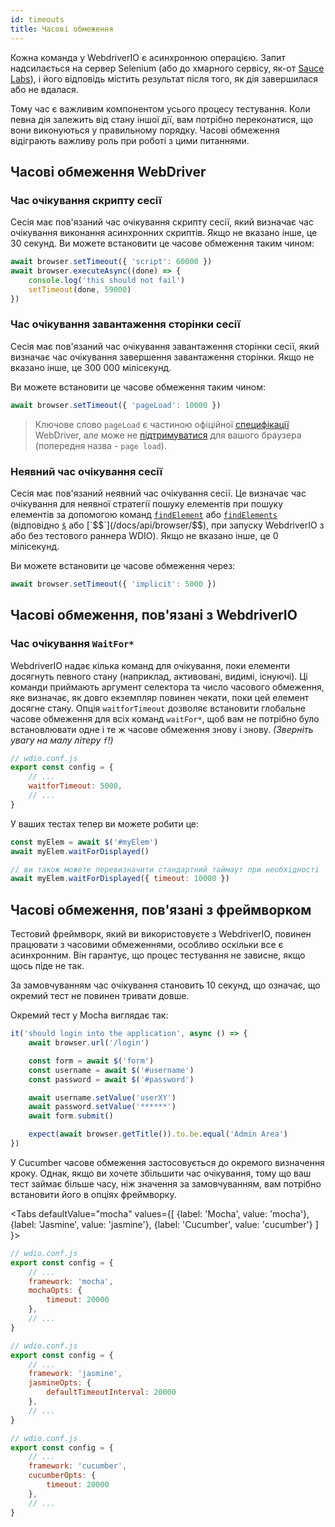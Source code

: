 ```yaml
---
id: timeouts
title: Часові обмеження
---
```


Кожна команда у WebdriverIO є асинхронною операцією. Запит надсилається на сервер Selenium (або до хмарного сервісу, як-от [Sauce Labs](https://saucelabs.com)), і його відповідь містить результат після того, як дія завершилася або не вдалася.

Тому час є важливим компонентом усього процесу тестування. Коли певна дія залежить від стану іншої дії, вам потрібно переконатися, що вони виконуються у правильному порядку. Часові обмеження відіграють важливу роль при роботі з цими питаннями.

<LiteYouTubeEmbed
    id="5oI37h4qxEw"
    title="Timeouts"
/>

## Часові обмеження WebDriver

### Час очікування скрипту сесії

Сесія має пов'язаний час очікування скрипту сесії, який визначає час очікування виконання асинхронних скриптів. Якщо не вказано інше, це 30 секунд. Ви можете встановити це часове обмеження таким чином:

```js
await browser.setTimeout({ 'script': 60000 })
await browser.executeAsync((done) => {
    console.log('this should not fail')
    setTimeout(done, 59000)
})
```

### Час очікування завантаження сторінки сесії

Сесія має пов'язаний час очікування завантаження сторінки сесії, який визначає час очікування завершення завантаження сторінки. Якщо не вказано інше, це 300 000 мілісекунд.

Ви можете встановити це часове обмеження таким чином:

```js
await browser.setTimeout({ 'pageLoad': 10000 })
```

> Ключове слово `pageLoad` є частиною офіційної [специфікації](https://www.w3.org/TR/webdriver/#set-timeouts) WebDriver, але може не [підтримуватися](https://github.com/seleniumhq/selenium-google-code-issue-archive/issues/687) для вашого браузера (попередня назва - `page load`).

### Неявний час очікування сесії

Сесія має пов'язаний неявний час очікування сесії. Це визначає час очікування для неявної стратегії пошуку елементів при пошуку елементів за допомогою команд [`findElement`](/docs/api/webdriver#findelement) або [`findElements`](/docs/api/webdriver#findelements) (відповідно [`$`](/docs/api/browser/$) або [`$$`](/docs/api/browser/$$), при запуску WebdriverIO з або без тестового раннера WDIO). Якщо не вказано інше, це 0 мілісекунд.

Ви можете встановити це часове обмеження через:

```js
await browser.setTimeout({ 'implicit': 5000 })
```

## Часові обмеження, пов'язані з WebdriverIO

### Час очікування `WaitFor*`

WebdriverIO надає кілька команд для очікування, поки елементи досягнуть певного стану (наприклад, активовані, видимі, існуючі). Ці команди приймають аргумент селектора та число часового обмеження, яке визначає, як довго екземпляр повинен чекати, поки цей елемент досягне стану. Опція `waitforTimeout` дозволяє встановити глобальне часове обмеження для всіх команд `waitFor*`, щоб вам не потрібно було встановлювати одне і те ж часове обмеження знову і знову. _(Зверніть увагу на малу літеру `f`!)_

```js
// wdio.conf.js
export const config = {
    // ...
    waitforTimeout: 5000,
    // ...
}
```

У ваших тестах тепер ви можете робити це:

```js
const myElem = await $('#myElem')
await myElem.waitForDisplayed()

// ви також можете перевизначити стандартний таймаут при необхідності
await myElem.waitForDisplayed({ timeout: 10000 })
```

## Часові обмеження, пов'язані з фреймворком

Тестовий фреймворк, який ви використовуєте з WebdriverIO, повинен працювати з часовими обмеженнями, особливо оскільки все є асинхронним. Він гарантує, що процес тестування не зависне, якщо щось піде не так.

За замовчуванням час очікування становить 10 секунд, що означає, що окремий тест не повинен тривати довше.

Окремий тест у Mocha виглядає так:

```js
it('should login into the application', async () => {
    await browser.url('/login')

    const form = await $('form')
    const username = await $('#username')
    const password = await $('#password')

    await username.setValue('userXY')
    await password.setValue('******')
    await form.submit()

    expect(await browser.getTitle()).to.be.equal('Admin Area')
})
```

У Cucumber часове обмеження застосовується до окремого визначення кроку. Однак, якщо ви хочете збільшити час очікування, тому що ваш тест займає більше часу, ніж значення за замовчуванням, вам потрібно встановити його в опціях фреймворку.

<Tabs
  defaultValue="mocha"
  values={[
    {label: 'Mocha', value: 'mocha'},
    {label: 'Jasmine', value: 'jasmine'},
    {label: 'Cucumber', value: 'cucumber'}
  ]
}>
<TabItem value="mocha">

```js
// wdio.conf.js
export const config = {
    // ...
    framework: 'mocha',
    mochaOpts: {
        timeout: 20000
    },
    // ...
}
```

</TabItem>
<TabItem value="jasmine">

```js
// wdio.conf.js
export const config = {
    // ...
    framework: 'jasmine',
    jasmineOpts: {
        defaultTimeoutInterval: 20000
    },
    // ...
}
```

</TabItem>
<TabItem value="cucumber">

```js
// wdio.conf.js
export const config = {
    // ...
    framework: 'cucumber',
    cucumberOpts: {
        timeout: 20000
    },
    // ...
}
```

</TabItem>
</Tabs>